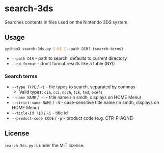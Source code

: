 # search-3ds
Searches contents in files used on the Nintendo 3DS system.

## Usage
```bash
python3 search-3ds.py [-h] [--path DIR] {search-terms}
```

* `--path DIR` - path to search, defaults to current directory
* `--no-format` - don't format results like a table (NYI)

### Search terms
* `--type TYPE` / `-t` - file types to search, separated by commas
  * Valid types: `cia`, `cci`, `ncch`, `tik`, `tmd`, `exefs`
* `--name NAME` / `-n` - title name (in smdh, displays on HOME Menu)
* `--strict-name NAME` / `-N` - case-sensitive title name (in smdh, displays on HOME Menu)
* `--title-id TID` / `-i` - title id
* `--product-code CODE` / `-p` - product code (e.g. CTR-P-AQNE)

## License
`search-3ds.py` is under the MIT license.
